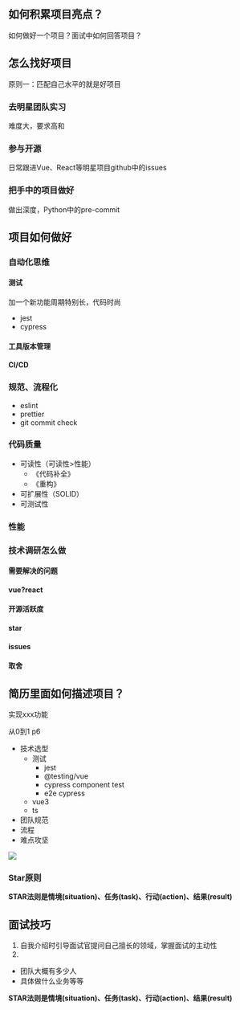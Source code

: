 ## 如何积累项目亮点？

如何做好一个项目？面试中如何回答项目？

## 怎么找好项目

原则一：匹配自己水平的就是好项目

### 去明星团队实习

难度大，要求高和

### 参与开源

日常跟进Vue、React等明星项目github中的issues

### 把手中的项目做好

做出深度，Python中的pre-commit



## 项目如何做好

### 自动化思维

#### 测试

加一个新功能周期特别长，代码时尚

- jest
- cypress

#### 工具版本管理

  

#### CI/CD



### 规范、流程化

- eslint
- prettier
- git commit check

### 代码质量

- 可读性（可读性>性能）
  - 《代码补全》
  - 《重构》
- 可扩展性（SOLID）
- 可测试性

### 性能



### 技术调研怎么做

#### 需要解决的问题

#### vue?react

#### 开源活跃度

#### star

#### issues

#### 取舍

## 简历里面如何描述项目？

实现xxx功能

从0到1 p6

- 技术选型
  - 测试
    - jest
    - @testing/vue
    - cypress component test
    - e2e cypress
  - vue3
  - ts
- 团队规范
- 流程
- 难点攻坚



![](https://moonstarimg.oss-cn-hangzhou.aliyuncs.com/picgo_img/20210930212806.png)



### Star原则

**STAR法则是情境(situation)、任务(task)、行动(action)、结果(result)**



## 面试技巧

1. 自我介绍时引导面试官提问自己擅长的领域，掌握面试的主动性
2. 







- 团队大概有多少人
- 具体做什么业务等等



**STAR法则是情境(situation)、任务(task)、行动(action)、结果(result)**


